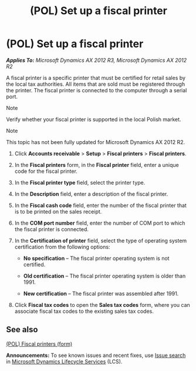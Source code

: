 ﻿---
title: (POL) Set up a fiscal printer
TOCTitle: (POL) Set up a fiscal printer
ms:assetid: fdf5e248-ddab-4632-868e-ea97fa667372
ms:mtpsurl: https://technet.microsoft.com/en-us/library/JJ711338(v=AX.60)
ms:contentKeyID: 49387155
ms.date: 04/18/2014
mtps_version: v=AX.60
---

# (POL) Set up a fiscal printer 


_**Applies To:** Microsoft Dynamics AX 2012 R3, Microsoft Dynamics AX 2012 R2_

A fiscal printer is a specific printer that must be certified for retail sales by the local tax authorities. All items that are sold must be registered through the printer. The fiscal printer is connected to the computer through a serial port.


> [!NOTE]
> <P>Verify whether your fiscal printer is supported in the local Polish market.</P>




> [!NOTE]
> <P>This topic has not been fully updated for Microsoft Dynamics AX 2012 R2.</P>



1.  Click **Accounts receivable** \> **Setup** \> **Fiscal printers** \> **Fiscal printers**.

2.  In the **Fiscal printers** form, in the **Fiscal printer** field, enter a unique code for the fiscal printer.

3.  In the **Fiscal printer type** field, select the printer type.

4.  In the **Description** field, enter a description of the fiscal printer.

5.  In the **Fiscal cash code** field, enter the number of the fiscal printer that is to be printed on the sales receipt.

6.  In the **COM port number** field, enter the number of COM port to which the fiscal printer is connected.

7.  In the **Certification of printer** field, select the type of operating system certification from the following options:
    
      - **No specification** – The fiscal printer operating system is not certified.
    
      - **Old certification** – The fiscal printer operating system is older than 1991.
    
      - **New certification** – The fiscal printer was assembled after 1991.

8.  Click **Fiscal tax codes** to open the **Sales tax codes** form, where you can associate fiscal tax codes to the existing sales tax codes.

## See also

[(POL) Fiscal printers (form)](https://technet.microsoft.com/en-us/library/jj711251\(v=ax.60\))

  
**Announcements:** To see known issues and recent fixes, use [Issue search](http://go.microsoft.com/fwlink/?linkid=389258) in [Microsoft Dynamics Lifecycle Services](http://go.microsoft.com/fwlink/?linkid=306505) (LCS).

